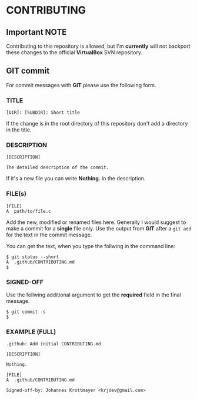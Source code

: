 # CONTRIBUTING

## Important NOTE

Contributing to this repository is allowed, but I'm **currently** will not backport these changes to
the official **VirtualBox** SVN repository.

## GIT commit

For commit messages with **GIT** please use the following form.

### TITLE

```
[DIR]: [SUBDIR]: Short title
```

If the change is in the root directory of this repository don't add a directory in the title.

### DESCRIPTION

```
[DESCRIPTION]

The detailed description of the commit.
```

If it's a new file you can write **Nothing.** in the description.


### FILE(s)
```
[FILE]
A  path/to/file.c
```
Add the new, modified or renamed files here. Generally I would suggest to make a commit for a **single** file only. Use the output from **GIT** after a ``git add`` for the text in the commit message.

You can get the text, when you type the follwing in the command line:  
```
$ git status --short  
A  .github/CONTRIBUTING.md
$ 
```

### SIGNED-OFF

Use the follwing additional argument to get the **required** field in the final message.

```
$ git commit -s
$ 
```

### EXAMPLE (FULL)
```
.github: Add initial CONTRIBUTING.md

[DESCRIPTION]

Nothing.

[FILE]
A  .github/CONTRIBUTING.md

Signed-off-by: Johannes Krottmayer <krjdev@gmail.com>
```
